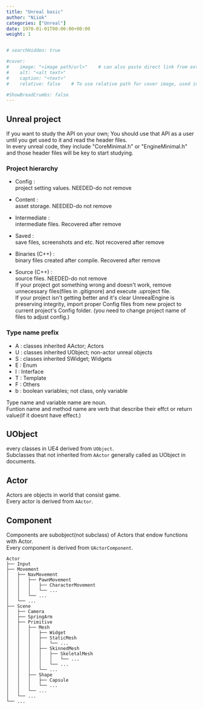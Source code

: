 ```yaml
---
title: "Unreal basic"
author: "Niiok"
categories: ["Unreal"]
date: 1970-01-01T00:00:00+00:00
weight: 1


# searchHidden: true

#cover:
#    image: "<image path/url>"    # can also paste direct link from external site
#    alt: "<alt text>"
#    caption: "<text>"
#    relative: false 	# To use relative path for cover image, used in hugo Page-bundles

#ShowBreadCrumbs: false
---
```



## Unreal project
If you want to study the API on your own; You should use that API as a user until you get used to it and read the header files.    
In every unreal code, they include "CoreMinimal.h" or "EngineMinimal.h" and those header files will be key to start studying.    

### Project hierarchy
- Config :    
    project setting values. NEEDED-do not remove    
- Content :    
    asset storage. NEEDED-do not remove    
- Intermediate :    
    intermediate files. Recovered after remove
- Saved :    
    save files, screenshots and etc. Not recovered after remove    

- Binaries (C++) :    
    binary files created after compile. Recovered after remove    
- Source (C++) :    
    source files. NEEDED-do not remove    
	If your project got something wrong and doesn't work, remove unnecessary files(files in .gitignore) and execute .uproject file.    
	If your project isn't getting better and it's clear UnreealEngine is preserving integrity, import proper Config files from new project to current project's Config folder. (you need to change project name of files to adjust config.)    


### Type name prefix
- A	:    classes inherited AActor; Actors
- U	:    classes inherited UObject; non-actor unreal objects
- S	:    classes inherited SWidget; Widgets
- E	:    Enum
- I	:    Interface
- T	:    Template
- F	:    Others
- b	:    boolean variables; not class, only variable

Type name and variable name are noun.    
Funtion name and method name are verb that describe their effct or return value(if it doesnt have effect.)    


## UObject
every classes in UE4 derived from `UObject`.    
Subclasses that not inherited from `AActor` generally called as UObject in documents.

## Actor
Actors are objects in world that consist game.    
Every actor is derived from `AActor`.    


## Component
Components are subobject(not subclass) of Actors that endow functions with Actor.    
Every component is derived from `UActorComponent`.    

	Actor    
	├── Input    
	├── Movement    
	│   ├── NavMovement    
	│   │   ├── PawnMovement    
	│   │   │   ├── CharacterMovement    
	│   │   │   └── ...    
	│   │   └── ...    
	│   └── ...    
	├── Scene
	│   ├── Camera    
	│   ├── SpringArm    
	│   ├── Primitive    
	│   │   ├── Mesh    
	│   │   │   ├── Widget    
	│   │   │   ├── StaticMesh    
	│   │   │   │   └── ...    
	│   │   │   ├── SkinnedMesh    
	│   │   │   │   ├── SkeletalMesh    
	│   │   │   │   │   └── ...    
	│   │   │   │   └── ...    
	│   │   │   └── ...    
	│   │   ├── Shape    
	│   │   │   ├── Capsule    
	│   │   │   └── ...    
	│   │   └── ...    
	│   └── ...    
	└── ...    

